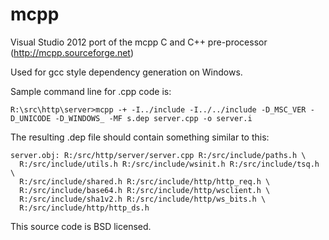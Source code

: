 # mcpp

Visual Studio 2012 port of the mcpp C and C++ pre-processor (http://mcpp.sourceforge.net)

Used for gcc style dependency generation on Windows.

Sample command line for .cpp code is:

```
R:\src\http\server>mcpp -+ -I../include -I../../include -D_MSC_VER -D_UNICODE -D_WINDOWS_ -MF s.dep server.cpp -o server.i
```

The resulting .dep file should contain something similar to this:

```
server.obj: R:/src/http/server/server.cpp R:/src/include/paths.h \
  R:/src/include/utils.h R:/src/include/wsinit.h R:/src/include/tsq.h \
  R:/src/include/shared.h R:/src/include/http/http_req.h \
  R:/src/include/base64.h R:/src/include/http/wsclient.h \
  R:/src/include/sha1v2.h R:/src/include/http/ws_bits.h \
  R:/src/include/http/http_ds.h
```

This source code is BSD licensed. 
